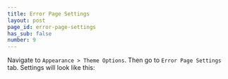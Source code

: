 ```yaml
---
title: Error Page Settings
layout: post
page_id: error-page-settings
has_sub: false
number: 9
---
```


Navigate to `Appearance > Theme Options`. Then go to `Error Page Settings` tab. Settings will look like this:

<img alt="" src="{{ 'assets/images/error/error-1.jpg' | relative_url }}">


<img alt="" src="{{ 'assets/images/error/error-2.jpg' | relative_url }}">


